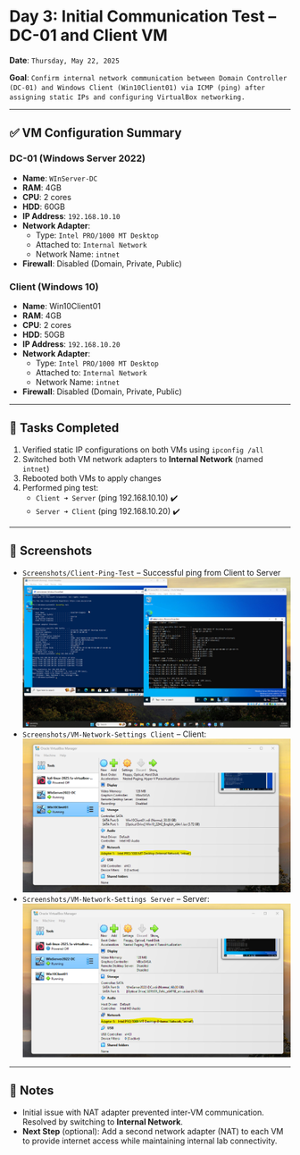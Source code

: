 # Day 3: Initial Communication Test – DC-01 and Client VM

**Date**: `Thursday, May 22, 2025  `

**Goal**: `Confirm internal network communication between Domain Controller (DC-01) and Windows Client (Win10Client01) via ICMP (ping) after assigning static IPs and configuring VirtualBox networking.`

---

## ✅ VM Configuration Summary

### DC-01 (Windows Server 2022)
- **Name**: `WInServer-DC`
- **RAM**: 4GB
- **CPU**: 2 cores
- **HDD**: 60GB
- **IP Address**: `192.168.10.10`
- **Network Adapter**:  
  - Type: `Intel PRO/1000 MT Desktop`  
  - Attached to: `Internal Network`  
  - Network Name: `intnet`  
- **Firewall**: Disabled (Domain, Private, Public)

### Client (Windows 10)
- **Name**: Win10Client01
- **RAM**: 4GB
- **CPU**: 2 cores
- **HDD**: 50GB
- **IP Address**: `192.168.10.20`
- **Network Adapter**:  
  - Type: `Intel PRO/1000 MT Desktop`  
  - Attached to: `Internal Network`  
  - Network Name: `intnet`  
- **Firewall**: Disabled (Domain, Private, Public)

---

## 🔧 Tasks Completed

1. Verified static IP configurations on both VMs using `ipconfig /all`
2. Switched both VM network adapters to **Internal Network** (named `intnet`)
3. Rebooted both VMs to apply changes
4. Performed ping test:
   - `Client ➜ Server` (ping 192.168.10.10) ✔️
   - `Server ➜ Client` (ping 192.168.10.20) ✔️

---

## 📸 Screenshots

- `Screenshots/Client-Ping-Test` – Successful ping from Client to Server  ![VirtualBox VM List](https://github.com/S-McKenna/home-lab/blob/55c1adb573aca01342f4c0b9b6e29ebdc7ad46e8/Week%201/screenshots/Successful%20Ping%20Test%20between%20Client%20and%20Server.png)
- `Screenshots/VM-Network-Settings Client` – Client:  ![VirtualBox VM List](https://github.com/S-McKenna/home-lab/blob/55c1adb573aca01342f4c0b9b6e29ebdc7ad46e8/Week%201/screenshots/Client%20Adapter.png)
- `Screenshots/VM-Network-Settings Server` – Server:  ![VirtualBox VM List](https://github.com/S-McKenna/home-lab/blob/55c1adb573aca01342f4c0b9b6e29ebdc7ad46e8/Week%201/screenshots/Server%20Adapter.png)

---

## 📝 Notes

- Initial issue with NAT adapter prevented inter-VM communication. Resolved by switching to **Internal Network**.
- **Next Step** (optional): Add a second network adapter (NAT) to each VM to provide internet access while maintaining internal lab connectivity.

